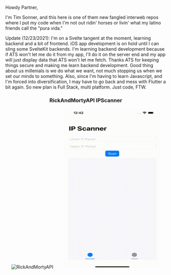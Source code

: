 Howdy Partner,

I'm Tim Sonner, and this here is one of them new fangled interweb repos where I put my code when I'm not out ridin' horses or livin' what my latino friends call the "pura vida."

Update (12/23/2021):
I'm on a Svelte tangent at the moment, learning backend and a bit of frontend. iOS app development is on hold until I can sling some SvelteKit backends. I'm learning backend development because if ATS won't let me do it from my app, I'll do it on the server end and my app will just display data that ATS won't let me fetch. Thanks ATS for keeping things secure and making me learn backend development. Good thing about us millenials is we do what we want, not much stopping us when we set our minds to something. Also, since I'm having to learn Javascript, and I'm forced into diversification, I may have to go back and mess with Flutter a bit again. So new plan is Full Stack, multi platform. Just code, FTW.

<!---
This is the format for comments in the readme
alternate image size: 370x480
--->
<div>
  <h3 align="center">
     RickAndMortyAPI                        IPScanner
  </h3>
</div>
<p align="center">
  <img alt="RickAndMortyAPI" src="https://github.com/timsonner/RickAndMortyAPI/blob/7d96ffc0a6c96d7f5f0125b1df870f01da6fed96/RickAndMortyAPI.gif" width=300 height=500>
&nbsp; &nbsp; &nbsp; &nbsp;
  <img alt="IPScanner" src="https://github.com/timsonner/IPScanner/blob/7a32478bf45e20d154f55c73e2117432637e847e/IPScanner.gif" width=300 height=500>
</p>
